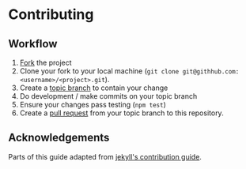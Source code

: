 # Contributing

## Workflow

  1. [Fork](https://help.github.com/articles/fork-a-repo/) the project
  2. Clone your fork to your local machine (`git clone git@githhub.com:<username>/<project>.git`).
  3. Create a [topic branch](https://help.github.com/articles/branching-out/#branches) to contain your change
  4. Do development / make commits on your topic branch
  5. Ensure your changes pass testing (`npm test`)
  6. Create a [pull request](https://help.github.com/articles/using-pull-requests/) from your topic branch to this repository.

## Acknowledgements

Parts of this guide adapted from [jekyll's contribution guide](https://github.com/jekyll/jekyll/blob/master/CONTRIBUTING.markdown).
